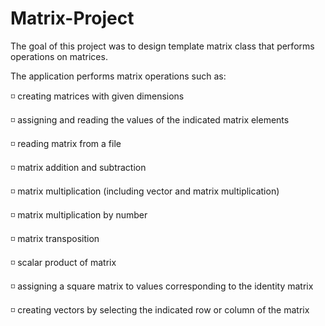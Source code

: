 # Matrix-Project
The goal of this project was to design template matrix class that performs operations on matrices.

The application performs matrix operations such as:

◽ creating matrices with given dimensions

◽ assigning and reading the values of the indicated matrix elements

◽ reading matrix from a file

◽ matrix addition and subtraction

◽ matrix multiplication (including vector and matrix multiplication)

◽ matrix multiplication by number

◽ matrix transposition

◽ scalar product of matrix

◽ assigning a square matrix to values corresponding to the identity matrix 

◽ creating vectors by selecting the indicated row or column of the matrix
